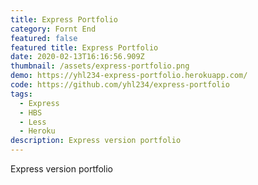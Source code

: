 ```yaml
---
title: Express Portfolio
category: Fornt End
featured: false
featured title: Express Portfolio
date: 2020-02-13T16:16:56.909Z
thumbnail: /assets/express-portfolio.png
demo: https://yhl234-express-portfolio.herokuapp.com/
code: https://github.com/yhl234/express-portfolio
tags:
  - Express
  - HBS
  - Less
  - Heroku
description: Express version portfolio
---
```

Express version portfolio